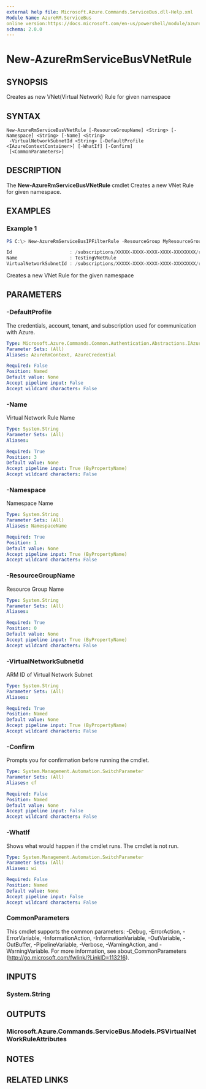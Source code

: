 ```yaml
---
external help file: Microsoft.Azure.Commands.ServiceBus.dll-Help.xml
Module Name: AzureRM.ServiceBus
online version:https://docs.microsoft.com/en-us/powershell/module/azurerm.ServiceBus/New-AzureRmServiceBusVNetRule
schema: 2.0.0
---
```


# New-AzureRmServiceBusVNetRule

## SYNOPSIS
Creates as new VNet(Virtual Network) Rule for given namespace

## SYNTAX

```
New-AzureRmServiceBusVNetRule [-ResourceGroupName] <String> [-Namespace] <String> [-Name] <String>
 -VirtualNetworkSubnetId <String> [-DefaultProfile <IAzureContextContainer>] [-WhatIf] [-Confirm]
 [<CommonParameters>]
```

## DESCRIPTION
The **New-AzureRmServiceBusVNetRule** cmdlet Creates a new VNet Rule for given namespace.

## EXAMPLES

### Example 1
```powershell
PS C:\> New-AzureRmServiceBusIPFilterRule -ResourceGroup MyResourceGroup -Namespace MyNamespace -Name TestingVNetRule -VirtualNetworkSubnetId VnetsubNetId

Id                     : /subscriptions/XXXXX-XXXX-XXXX-XXXX-XXXXXXXX/resourceGroups/v-ajnavtest/providers/Microsoft.ServiceBus/namespaces/TestingpreviewNS1/virtualnetworkrules/TestingVNetRule
Name                   : TestingVNetRule
VirtualNetworkSubnetId : /subscriptions/XXXXX-XXXX-XXXX-XXXX-XXXXXXXX/resourceGroups/MyResourceGroup/providers/Microsoft.Network/virtualNetworks/MyVirtualNetworks/subnets/Mydefault
```

Creates a new VNet Rule for the given namespace

## PARAMETERS

### -DefaultProfile
The credentials, account, tenant, and subscription used for communication with Azure.

```yaml
Type: Microsoft.Azure.Commands.Common.Authentication.Abstractions.IAzureContextContainer
Parameter Sets: (All)
Aliases: AzureRmContext, AzureCredential

Required: False
Position: Named
Default value: None
Accept pipeline input: False
Accept wildcard characters: False
```

### -Name
Virtual Network Rule Name

```yaml
Type: System.String
Parameter Sets: (All)
Aliases:

Required: True
Position: 3
Default value: None
Accept pipeline input: True (ByPropertyName)
Accept wildcard characters: False
```

### -Namespace
Namespace Name

```yaml
Type: System.String
Parameter Sets: (All)
Aliases: NamespaceName

Required: True
Position: 1
Default value: None
Accept pipeline input: True (ByPropertyName)
Accept wildcard characters: False
```

### -ResourceGroupName
Resource Group Name

```yaml
Type: System.String
Parameter Sets: (All)
Aliases:

Required: True
Position: 0
Default value: None
Accept pipeline input: True (ByPropertyName)
Accept wildcard characters: False
```

### -VirtualNetworkSubnetId
ARM ID of Virtual Network Subnet

```yaml
Type: System.String
Parameter Sets: (All)
Aliases:

Required: True
Position: Named
Default value: None
Accept pipeline input: True (ByPropertyName)
Accept wildcard characters: False
```

### -Confirm
Prompts you for confirmation before running the cmdlet.

```yaml
Type: System.Management.Automation.SwitchParameter
Parameter Sets: (All)
Aliases: cf

Required: False
Position: Named
Default value: None
Accept pipeline input: False
Accept wildcard characters: False
```

### -WhatIf
Shows what would happen if the cmdlet runs.
The cmdlet is not run.

```yaml
Type: System.Management.Automation.SwitchParameter
Parameter Sets: (All)
Aliases: wi

Required: False
Position: Named
Default value: None
Accept pipeline input: False
Accept wildcard characters: False
```

### CommonParameters
This cmdlet supports the common parameters: -Debug, -ErrorAction, -ErrorVariable, -InformationAction, -InformationVariable, -OutVariable, -OutBuffer, -PipelineVariable, -Verbose, -WarningAction, and -WarningVariable.
For more information, see about_CommonParameters (http://go.microsoft.com/fwlink/?LinkID=113216).

## INPUTS

### System.String


## OUTPUTS

### Microsoft.Azure.Commands.ServiceBus.Models.PSVirtualNetWorkRuleAttributes


## NOTES

## RELATED LINKS
